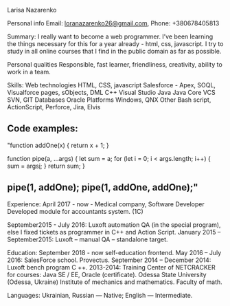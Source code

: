 Larisa Nazarenko 

Personal info
Email:   loranazarenko26@gmail.com, Phone: +380678405813

Summary:
I really want to become a web programmer. I’ve been learning the things necessary for this 
for a year already - html, css, javascript. I try to study in all online courses that I find in the public domain as far as possible.

Personal qualities 
Responsible, fast learner, friendliness, creativity, ability to work in a team. 

Skills: 
Web technologies	HTML, CSS, javascript
Salesforce - Apex, SOQL, Visualforce pages, sObjects, DML
C++ 	Visual Studio 
Java 	Java Core
VCS	SVN, GIT
Databases	Oracle
Platforms	Windows, QNX
Other	Bash script, ActionScript, Perforce, Jira, Elvis 

Code examples:
-----------------------------
"function addOne(x) {
  return x + 1;
}

function pipe(a, ...args) {
  let sum = a;
  for (let i = 0; i < args.length; i++) {
    sum = args[i](sum);
  }
  return sum;
}

pipe(1, addOne); 
pipe(1, addOne, addOne);"
------------------------------
                                                                       
Experience:
April 2017 - now -   Medical company, Software Developer 
Developed module for accountants system. (1C)

September2015 - July 2016: Luxoft  automation QA (in the special program), else I fixed tickets as programmer in C++  and  Action Script.
January 2015 – September2015:  Luxoft  – manual QA – standalone target.

Education: 
September 2018 - now self-education frontend.
May 2016 – July 2016:  SalesForce school. Provectus.
September 2014 – December 2014: Luxoft bench program C ++.
2013-2014: Training Center of NETCRACKER for courses: Java SE / EE, Oracle (certificate).
Odessa State University (Odessa, Ukraine) 
Institute of mechanics and mathematics. Faculty of math. 

Languages: 
Ukrainian, Russian — Native; English — Intermediate.